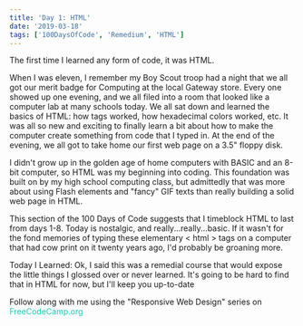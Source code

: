 ```yaml
---
title: 'Day 1: HTML'
date: '2019-03-18'
tags: ['100DaysOfCode', 'Remedium', 'HTML']
---
```


The first time I learned any form of code, it was HTML.

When I was eleven, I remember my Boy Scout troop had a night that we all got our merit badge for Computing at the local Gateway store.  Every one showed up one evening, and we all filed into a room that looked like a computer lab at many schools today.  We all sat down and learned the basics of HTML: how tags worked, how hexadecimal colors worked, etc. It was all so new and exciting to finally learn a bit about how to make the computer create something from code that I typed in. At the end of the evening, we all got to take home our first web page on a 3.5" floppy disk.

I didn't grow up in the golden age of home computers with BASIC and an 8-bit computer, so HTML was my beginning into coding.  This foundation was built on by my high school computing class, but admittedly that was more about using Flash elements and "fancy" GIF texts than really building a solid web page in HTML.

This section of the 100 Days of Code suggests that I timeblock HTML to last from days 1-8. Today is nostalgic, and really...really...basic. If it wasn't for the fond memories of typing these elementary < html > tags on a computer that had cow print on it twenty years ago, I'd probably be groaning more.

Today I Learned: Ok, I said this was a remedial course that would expose the little things I glossed over or never learned. It's going to be hard to find that in HTML for now, but I'll keep you up-to-date

Follow along with me using the "Responsive Web Design" series on <a href="https://learn.freecodecamp.org/" style="color:#1BC6B4; text-decoration:none">FreeCodeCamp.org</a>